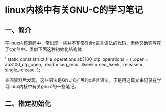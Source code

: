 # linux内核中有关GNU-C的学习笔记

## 一、简介
在linux内核源码中，常出现一些并不非常符合c语言语法的代码，但他又确实写在了c文件中。类似下面这种初始化结构体

' static const struct file_operations ab3100_otp_operations = {
.open        = ab3100_otp_open,
.read        = seq_read,
.llseek        = seq_lseek,
.release    = single_release,
}; '

查阅资料后发现，这些语法是GNU C扩展的c语言语法。于是用这篇文来记录在学习linux内核中有关gnu c的一些笔记。
## 二、指定初始化
